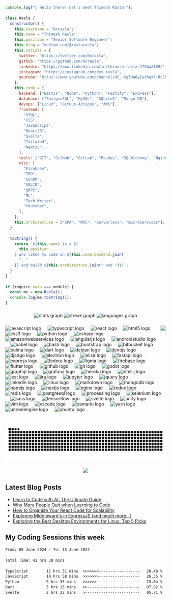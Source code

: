 ```js
console.log("👋 Hello there! Let's meet Thinesh Rasla!");

class Rasla {
  constructor() {
    this.username = "0xrasla";
    this.name = "Thinesh Rasla";
    this.position = "Senior Software Engineer";
    this.blog = "medium.com/@raslarasla";
    this.socials = {
      twitter: "https://twitter.com/0xrasla",
      github: "https://github.com/0xrasla",
      linkedin: "https://www.linkedin.com/in/thinesh-rasla-779ba2189/",
      instagram: "https://instagram.com/dev_rasla",
      youtube: "https://www.youtube.com/channel/UC_-Sg3dW0yIathaX7-RtJMQ",
    };
    this.code = {
      backend: ["NestJs", "Node", "Python", "Fastify", "Express"],
      database: ["PostgreSQL", "MySQL", "SQLite3", "Mongo DB"],
      devops: ["Linux", "GitHub Actions", "AWS"],
      frontend: [
        "HTML",
        "CSS",
        "JavaScript",
        "ReactJS",
        "Svelte",
        "Tailwind",
        "NextJS",
      ],
      tools: ["GIT", "GitHub", "GitLab", "Pandas", "SQLAlchemy", "Nginx"],
      misc: [
        "Firebase",
        "TDD",
        "SCRUM",
        "SOLID",
        "gRPC",
        "ML",
        "Tech Writer",
        "Youtuber",
      ],
    };
    this.architecture = ["SPA", "MVC", "Serverless", "microservices"];
  }

  toString() {
    return `${this.name} is a ${
      this.position
    } who likes to code in ${this.code.backend.join(
      ", "
    )} and build ${this.architecture.join(" and ")}!`;
  }
}

if (require.main === module) {
  const me = new Rasla();
  console.log(me.toString());
}
```

###

<div align="center">
  <img src="https://github-readme-stats.vercel.app/api?username=0xrasla&hide_title=false&hide_rank=false&show_icons=true&include_all_commits=true&count_private=true&disable_animations=false&theme=great-gatsby&locale=en&hide_border=false" height="150" alt="stats graph"  />
  <img src="https://streak-stats.demolab.com?user=0xrasla&locale=en&mode=daily&theme=great-gatsby&hide_border=false&border_radius=5" height="150" alt="streak graph"  />
  <img src="https://github-readme-stats.vercel.app/api/top-langs?username=0xrasla&locale=en&hide_title=false&layout=compact&card_width=320&langs_count=7&theme=great-gatsby&hide_border=false" height="150" alt="languages graph"  />
</div>

###

<img align="right" height="150" src="https://media1.tenor.com/m/pMYQAlYxa80AAAAC/coding.gif"  />

###

<div align="left">
  <img src="https://cdn.jsdelivr.net/gh/devicons/devicon/icons/javascript/javascript-original.svg" height="30" alt="javascript logo"  />
  <img width="12" />
  <img src="https://cdn.jsdelivr.net/gh/devicons/devicon/icons/typescript/typescript-original.svg" height="30" alt="typescript logo"  />
  <img width="12" />
  <img src="https://cdn.jsdelivr.net/gh/devicons/devicon/icons/react/react-original.svg" height="30" alt="react logo"  />
  <img width="12" />
  <img src="https://cdn.jsdelivr.net/gh/devicons/devicon/icons/html5/html5-original.svg" height="30" alt="html5 logo"  />
  <img width="12" />
  <img src="https://cdn.jsdelivr.net/gh/devicons/devicon/icons/css3/css3-original.svg" height="30" alt="css3 logo"  />
  <img width="12" />
  <img src="https://cdn.jsdelivr.net/gh/devicons/devicon/icons/python/python-original.svg" height="30" alt="python logo"  />
  <img width="12" />
  <img src="https://cdn.jsdelivr.net/gh/devicons/devicon/icons/csharp/csharp-original.svg" height="30" alt="csharp logo"  />
  <img width="12" />
  <img src="https://cdn.simpleicons.org/amazonaws/232F3E" height="30" alt="amazonwebservices logo"  />
  <img width="12" />
  <img src="https://cdn.simpleicons.org/angular/DD0031" height="30" alt="angularjs logo"  />
  <img width="12" />
  <img src="https://cdn.simpleicons.org/androidstudio/3DDC84" height="30" alt="androidstudio logo"  />
  <img width="12" />
  <img src="https://cdn.jsdelivr.net/gh/devicons/devicon/icons/babel/babel-original.svg" height="30" alt="babel logo"  />
  <img width="12" />
  <img src="https://cdn.jsdelivr.net/gh/devicons/devicon/icons/bash/bash-original.svg" height="30" alt="bash logo"  />
  <img width="12" />
  <img src="https://cdn.jsdelivr.net/gh/devicons/devicon/icons/bootstrap/bootstrap-original.svg" height="30" alt="bootstrap logo"  />
  <img width="12" />
  <img src="https://cdn.jsdelivr.net/gh/devicons/devicon/icons/bitbucket/bitbucket-original.svg" height="30" alt="bitbucket logo"  />
  <img width="12" />
  <img src="https://cdn.jsdelivr.net/gh/devicons/devicon/icons/bulma/bulma-plain.svg" height="30" alt="bulma logo"  />
  <img width="12" />
  <img src="https://cdn.jsdelivr.net/gh/devicons/devicon/icons/dart/dart-original.svg" height="30" alt="dart logo"  />
  <img width="12" />
  <img src="https://cdn.jsdelivr.net/gh/devicons/devicon/icons/debian/debian-original.svg" height="30" alt="debian logo"  />
  <img width="12" />
  <img src="https://cdn.jsdelivr.net/gh/devicons/devicon/icons/denojs/denojs-original.svg" height="30" alt="denojs logo"  />
  <img width="12" />
  <img src="https://cdn.jsdelivr.net/gh/devicons/devicon/icons/django/django-plain.svg" height="30" alt="django logo"  />
  <img width="12" />
  <img src="https://cdn.jsdelivr.net/gh/devicons/devicon/icons/electron/electron-original.svg" height="30" alt="electron logo"  />
  <img width="12" />
  <img src="https://cdn.jsdelivr.net/gh/devicons/devicon/icons/elixir/elixir-original.svg" height="30" alt="elixir logo"  />
  <img width="12" />
  <img src="https://cdn.jsdelivr.net/gh/devicons/devicon/icons/fastapi/fastapi-original.svg" height="30" alt="fastapi logo"  />
  <img width="12" />
  <img src="https://cdn.jsdelivr.net/gh/devicons/devicon/icons/express/express-original.svg" height="30" alt="express logo"  />
  <img width="12" />
  <img src="https://cdn.jsdelivr.net/gh/devicons/devicon/icons/fedora/fedora-original.svg" height="30" alt="fedora logo"  />
  <img width="12" />
  <img src="https://cdn.jsdelivr.net/gh/devicons/devicon/icons/figma/figma-original.svg" height="30" alt="figma logo"  />
  <img width="12" />
  <img src="https://cdn.jsdelivr.net/gh/devicons/devicon/icons/firebase/firebase-plain.svg" height="30" alt="firebase logo"  />
  <img width="12" />
  <img src="https://cdn.jsdelivr.net/gh/devicons/devicon/icons/flutter/flutter-original.svg" height="30" alt="flutter logo"  />
  <img width="12" />
  <img src="https://cdn.jsdelivr.net/gh/devicons/devicon/icons/github/github-original.svg" height="30" alt="github logo"  />
  <img width="12" />
  <img src="https://cdn.jsdelivr.net/gh/devicons/devicon/icons/git/git-original.svg" height="30" alt="git logo"  />
  <img width="12" />
  <img src="https://cdn.jsdelivr.net/gh/devicons/devicon/icons/godot/godot-original.svg" height="30" alt="godot logo"  />
  <img width="12" />
  <img src="https://cdn.jsdelivr.net/gh/devicons/devicon/icons/graphql/graphql-plain.svg" height="30" alt="graphql logo"  />
  <img width="12" />
  <img src="https://cdn.jsdelivr.net/gh/devicons/devicon/icons/grafana/grafana-original.svg" height="30" alt="grafana logo"  />
  <img width="12" />
  <img src="https://cdn.jsdelivr.net/gh/devicons/devicon/icons/heroku/heroku-original.svg" height="30" alt="heroku logo"  />
  <img width="12" />
  <img src="https://cdn.jsdelivr.net/gh/devicons/devicon/icons/intellij/intellij-original.svg" height="30" alt="intellij logo"  />
  <img width="12" />
  <img src="https://cdn.jsdelivr.net/gh/devicons/devicon/icons/jest/jest-plain.svg" height="30" alt="jest logo"  />
  <img width="12" />
  <img src="https://cdn.jsdelivr.net/gh/devicons/devicon/icons/jira/jira-original.svg" height="30" alt="jira logo"  />
  <img width="12" />
  <img src="https://cdn.jsdelivr.net/gh/devicons/devicon/icons/jupyter/jupyter-original.svg" height="30" alt="jupyter logo"  />
  <img width="12" />
  <img src="https://cdn.jsdelivr.net/gh/devicons/devicon/icons/jquery/jquery-original.svg" height="30" alt="jquery logo"  />
  <img width="12" />
  <img src="https://cdn.jsdelivr.net/gh/devicons/devicon/icons/linkedin/linkedin-original.svg" height="30" alt="linkedin logo"  />
  <img width="12" />
  <img src="https://cdn.jsdelivr.net/gh/devicons/devicon/icons/linux/linux-original.svg" height="30" alt="linux logo"  />
  <img width="12" />
  <img src="https://cdn.jsdelivr.net/gh/devicons/devicon/icons/markdown/markdown-original.svg" height="30" alt="markdown logo"  />
  <img width="12" />
  <img src="https://cdn.jsdelivr.net/gh/devicons/devicon/icons/mongodb/mongodb-original.svg" height="30" alt="mongodb logo"  />
  <img width="12" />
  <img src="https://cdn.jsdelivr.net/gh/devicons/devicon/icons/nodejs/nodejs-original.svg" height="30" alt="nodejs logo"  />
  <img width="12" />
  <img src="https://cdn.jsdelivr.net/gh/devicons/devicon/icons/nextjs/nextjs-original.svg" height="30" alt="nextjs logo"  />
  <img width="12" />
  <img src="https://cdn.jsdelivr.net/gh/devicons/devicon/icons/nginx/nginx-original.svg" height="30" alt="nginx logo"  />
  <img width="12" />
  <img src="https://cdn.jsdelivr.net/gh/devicons/devicon/icons/redux/redux-original.svg" height="30" alt="redux logo"  />
  <img width="12" />
  <img src="https://cdn.jsdelivr.net/gh/devicons/devicon/icons/redis/redis-original.svg" height="30" alt="redis logo"  />
  <img width="12" />
  <img src="https://cdn.jsdelivr.net/gh/devicons/devicon/icons/postgresql/postgresql-original.svg" height="30" alt="postgresql logo"  />
  <img width="12" />
  <img src="https://cdn.jsdelivr.net/gh/devicons/devicon/icons/processing/processing-original.svg" height="30" alt="processing logo"  />
  <img width="12" />
  <img src="https://cdn.jsdelivr.net/gh/devicons/devicon/icons/selenium/selenium-original.svg" height="30" alt="selenium logo"  />
  <img width="12" />
  <img src="https://cdn.jsdelivr.net/gh/devicons/devicon/icons/sass/sass-original.svg" height="30" alt="sass logo"  />
  <img width="12" />
  <img src="https://cdn.jsdelivr.net/gh/devicons/devicon/icons/tensorflow/tensorflow-original.svg" height="30" alt="tensorflow logo"  />
  <img width="12" />
  <img src="https://cdn.jsdelivr.net/gh/devicons/devicon/icons/svelte/svelte-original.svg" height="30" alt="svelte logo"  />
  <img width="12" />
  <img src="https://cdn.jsdelivr.net/gh/devicons/devicon/icons/unity/unity-original.svg" height="30" alt="unity logo"  />
  <img width="12" />
  <img src="https://cdn.jsdelivr.net/gh/devicons/devicon/icons/vim/vim-original.svg" height="30" alt="vim logo"  />
  <img width="12" />
  <img src="https://cdn.jsdelivr.net/gh/devicons/devicon/icons/vscode/vscode-original.svg" height="30" alt="vscode logo"  />
  <img width="12" />
  <img src="https://cdn.jsdelivr.net/gh/devicons/devicon/icons/xamarin/xamarin-original.svg" height="30" alt="xamarin logo"  />
  <img width="12" />
  <img src="https://cdn.jsdelivr.net/gh/devicons/devicon/icons/yarn/yarn-original.svg" height="30" alt="yarn logo"  />
  <img width="12" />
  <img src="https://cdn.jsdelivr.net/gh/devicons/devicon/icons/unrealengine/unrealengine-original.svg" height="30" alt="unrealengine logo"  />
  <img width="12" />
  <img src="https://cdn.jsdelivr.net/gh/devicons/devicon/icons/ubuntu/ubuntu-plain.svg" height="30" alt="ubuntu logo"  />
</div>

###

<br clear="both">

<img src="https://raw.githubusercontent.com/0xrasla/0xrasla/output/snake.svg" alt="Snake animation" />

###

<div align="center">
  <img src="https://profile-counter.glitch.me/0xrasla/count.svg?"  />
</div>

<h2 align="left">Latest Blog Posts</h2>

  <!-- BLOG-POST-LIST:START -->
- [Learn to Code with AI: The Ultimate Guide](https://medium.com/@raslarasla/learn-to-code-with-ai-the-ultimate-guide-4bca8c661fd8?source=rss-24984d8056ea------2)
- [Why More People Quit when Learning to Code](https://medium.com/@raslarasla/why-more-people-quit-learning-to-code-d07e440572d2?source=rss-24984d8056ea------2)
- [How to Organize Your React Code for Scalability](https://medium.com/@raslarasla/how-to-organize-your-react-code-for-scalability-27ffc68cdeee?source=rss-24984d8056ea------2)
- [Exploring Middleware&#39;s in ExpressJS &lpar;and much more…&rpar;](https://medium.com/@raslarasla/exploring-express-js-intro-middlewares-much-more-a12e604f3c30?source=rss-24984d8056ea------2)
- [Exploring the Best Desktop Environments for Linux: Top 5 Picks](https://medium.com/@raslarasla/exploring-the-best-desktop-environments-for-linux-top-5-picks-9bf5cef509ca?source=rss-24984d8056ea------2)
<!-- BLOG-POST-LIST:END -->

<h2 align="left">My Coding Sessions this week</h2>
<!--START_SECTION:waka-->

```txt
From: 08 June 2024 - To: 15 June 2024

Total Time: 41 hrs 38 mins

TypeScript        11 hrs 51 mins  >>>>>>>------------------   28.48 %
JavaScript        10 hrs 58 mins  >>>>>>>------------------   26.35 %
Python            9 hrs 35 mins   >>>>>>-------------------   23.04 %
Dart              3 hrs 15 mins   >>-----------------------   07.82 %
Svelte            2 hrs 22 mins   >------------------------   05.71 %
```

<!--END_SECTION:waka-->
